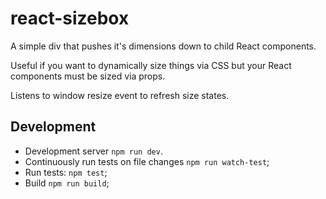 # react-sizebox

A simple div that pushes it's dimensions down to child React components.

Useful if you want to dynamically size things via CSS but your React components must be sized via props.

Listens to window resize event to refresh size states.

## Development

* Development server `npm run dev`.
* Continuously run tests on file changes `npm run watch-test`;
* Run tests: `npm test`;
* Build `npm run build`;
